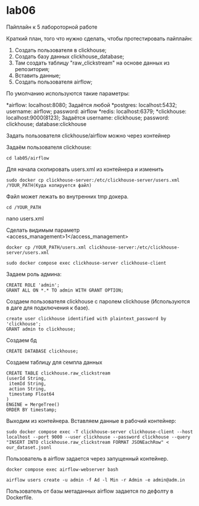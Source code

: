 # lab06
Пайплайн к 5 лабороторной работе


Краткий план, того что нужно сделать, чтобы протестировать пайплайн:
1) Создать пользователя в clickhouse;
2) Создать базу данных clickhouse_database;
3) Там создать таблицу "raw_clickstream" на основе данных из репозитория; 
4) Вставить данные;
5) Создать пользователя airflow;

По умолчанию используются такие параметры:

*airflow:    localhost:8080; Задаётся любой
*postgres:   localhost:5432; username: airflow; password: airflow
*redis:      localhost:6379;
*clickhouse: localhost:9000(8123); Задаётся username: clickhouse; password: clickhouse; database:clickhouse

Задать пользователя clickhouse/airflow можно через контейнер

Задаём пользователя clickhouse:
```
cd lab05/airflow
```
Для начала скопировать users.xml из контейнера и изменить
```
sudo docker cp clickhouse-server:/etc/clickhouse-server/users.xml /YOUR_PATH(Куда копируется файл)
```
Файл может лежать во внутренних tmp докера.
```
cd /YOUR_PATH
```
nano users.xml

Сделать видимым параметр <access_management>1</access_management>
```
docker cp /YOUR_PATH/users.xml clickhouse-server:/etc/clickhouse-server/users.xml
```
```
sudo docker compose exec clickhouse-server clickhouse-client
```
Задаем роль админа:
```
CREATE ROLE 'admin';
GRANT ALL ON *.* TO admin WITH GRANT OPTION;
```
Создаем пользователя clickhouse с паролем clickhouse (Используются в даге для подключения к базе).
```
create user clickhouse identified with plaintext_password by 'clickhouse';
GRANT admin to clickhouse;
```
Создаем бд
```
CREATE DATABASE clickhouse;
```
Создаем таблицу для семпла данных
```
CREATE TABLE clickhouse.raw_clickstream
(userId String,
 itemId String,
 action String,
 timestamp Float64
)
ENGINE = MergeTree()
ORDER BY timestamp;
```
Выходим из контейнера.
Вставляем данные в рабочий контейнер:
```
sudo docker compose exec -T clickhouse-server clickhouse-client --host localhost --port 9000 --user clickhouse --password clickhouse --query "INSERT INTO clickhouse.raw_clickstream FORMAT JSONEachRow" < our_dataset.jsonl
```
Пользователь в airflow задается через запущенный контейнер.
```
docker compose exec airflow-webserver bash
```
```
airflow users create -u admin -f Ad -l Min -r Admin -e admin@adm.in
```
Пользователь от базы метаданных airflow задается по дефолту в Dockerfile.

